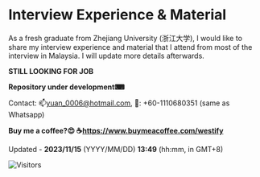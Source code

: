 # Interview Experience & Material
As a fresh graduate from Zhejiang University (浙江大学), I would like to share my interview experience and material that I attend from most of the interview in Malaysia. I will update more details afterwards.



**STILL LOOKING FOR JOB**

**Repository under development⌨**

Contact: 📫yuan_0006@hotmail.com, 📱: +60-1110680351 (same as Whatsapp)

**Buy me a coffee?😍 ☕https://www.buymeacoffee.com/westify**

Updated - **2023/11/15** (YYYY/MM/DD) **13:49** (hh:mm, in GMT+8)

![Visitors](https://api.visitorbadge.io/api/daily?path=https%3A%2F%2Fgithub.com%2FWest-Circle%2FInterviewMaterial&label=Visitor%20Today&countColor=%23ba68c8)
